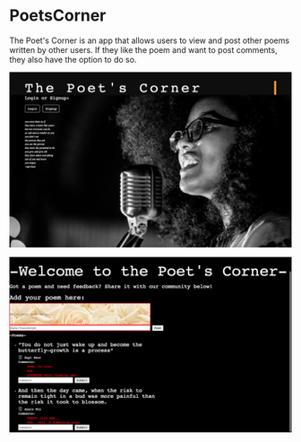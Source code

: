 # PoetsCorner
The Poet's Corner is an app that allows users to view and post other poems written by other users. If they like the poem and want to post comments, they also have the option to do so.

![alt tag](https://github.com/HelenAmanuel/PoetsCorner/blob/master/poets%20corner.png)

![alt tag](https://github.com/HelenAmanuel/PoetsCorner/blob/master/poetscornerprofile.png)
